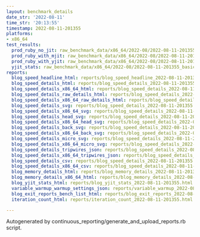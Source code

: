 ```yaml
---
layout: benchmark_details
date_str: '2022-08-11'
time_str: '20:13:55'
timestamp: 2022-08-11-201355
platforms:
- x86_64
test_results:
  prod_ruby_no_jit: raw_benchmark_data/x86_64/2022-08/2022-08-11-201355_basic_benchmark_prod_ruby_no_jit.json
  prod_ruby_with_mjit: raw_benchmark_data/x86_64/2022-08/2022-08-11-201355_basic_benchmark_prod_ruby_with_mjit.json
  prod_ruby_with_yjit: raw_benchmark_data/x86_64/2022-08/2022-08-11-201355_basic_benchmark_prod_ruby_with_yjit.json
  yjit_stats: raw_benchmark_data/x86_64/2022-08/2022-08-11-201355_basic_benchmark_yjit_stats.json
reports:
  blog_speed_headline_html: reports/blog_speed_headline_2022-08-11-201355.html
  blog_speed_details_html: reports/blog_speed_details_2022-08-11-201355.html
  blog_speed_details_x86_64_html: reports/blog_speed_details_2022-08-11-201355.x86_64.html
  blog_speed_details_raw_details_html: reports/blog_speed_details_2022-08-11-201355.raw_details.html
  blog_speed_details_x86_64_raw_details_html: reports/blog_speed_details_2022-08-11-201355.x86_64.raw_details.html
  blog_speed_details_svg: reports/blog_speed_details_2022-08-11-201355.svg
  blog_speed_details_x86_64_svg: reports/blog_speed_details_2022-08-11-201355.x86_64.svg
  blog_speed_details_head_svg: reports/blog_speed_details_2022-08-11-201355.head.svg
  blog_speed_details_x86_64_head_svg: reports/blog_speed_details_2022-08-11-201355.x86_64.head.svg
  blog_speed_details_back_svg: reports/blog_speed_details_2022-08-11-201355.back.svg
  blog_speed_details_x86_64_back_svg: reports/blog_speed_details_2022-08-11-201355.x86_64.back.svg
  blog_speed_details_micro_svg: reports/blog_speed_details_2022-08-11-201355.micro.svg
  blog_speed_details_x86_64_micro_svg: reports/blog_speed_details_2022-08-11-201355.x86_64.micro.svg
  blog_speed_details_tripwires_json: reports/blog_speed_details_2022-08-11-201355.tripwires.json
  blog_speed_details_x86_64_tripwires_json: reports/blog_speed_details_2022-08-11-201355.x86_64.tripwires.json
  blog_speed_details_csv: reports/blog_speed_details_2022-08-11-201355.csv
  blog_speed_details_x86_64_csv: reports/blog_speed_details_2022-08-11-201355.x86_64.csv
  blog_memory_details_html: reports/blog_memory_details_2022-08-11-201355.html
  blog_memory_details_x86_64_html: reports/blog_memory_details_2022-08-11-201355.x86_64.html
  blog_yjit_stats_html: reports/blog_yjit_stats_2022-08-11-201355.html
  variable_warmup_warmup_settings_json: reports/variable_warmup_2022-08-11-201355.warmup_settings.json
  blog_exit_reports_bench_list_html: reports/blog_exit_reports_2022-08-11-201355.bench_list.html
  iteration_count_html: reports/iteration_count_2022-08-11-201355.html

---
```

Autogenerated by continuous_reporting/generate_and_upload_reports.rb script.

